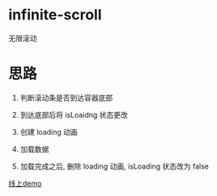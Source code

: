 
# infinite-scroll
无限滚动

# 思路

1. 判断滚动条是否到达容器底部

2. 到达底部后将 isLoaidng 状态更改

3. 创建 loading 动画

4. 加载数据

5. 加载完成之后, 删除 loading 动画, isLoading 状态改为 false 

[线上demo](https://caraws.github.io/IFE/IFE2017/infinite-srcoll/index.html)